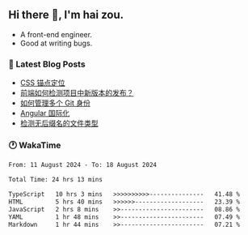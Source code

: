 ## Hi there 👋, I'm hai zou.

- A front-end engineer.
- Good at writing bugs.

### 📖 Latest Blog Posts
<!-- BLOG-POST-LIST:START -->
- [CSS 锚点定位](https://blog.izou.top/css/anchor-position/)
- [前端如何检测项目中新版本的发布？](https://blog.izou.top/angular/version-update/)
- [如何管理多个 Git 身份](https://blog.izou.top/git/multi-git-identity/)
- [Angular 国际化](https://blog.izou.top/angular/i18n/)
- [检测无后缀名的文件类型](https://blog.izou.top/js/filetype-check/)
<!-- BLOG-POST-LIST:END -->

### 🕐 WakaTime
<!--START_SECTION:waka-->

```txt
From: 11 August 2024 - To: 18 August 2024

Total Time: 24 hrs 13 mins

TypeScript   10 hrs 3 mins   >>>>>>>>>>---------------   41.48 %
HTML         5 hrs 40 mins   >>>>>>-------------------   23.39 %
JavaScript   2 hrs 8 mins    >>-----------------------   08.86 %
YAML         1 hr 48 mins    >>-----------------------   07.49 %
Markdown     1 hr 44 mins    >>-----------------------   07.21 %
```

<!--END_SECTION:waka-->
